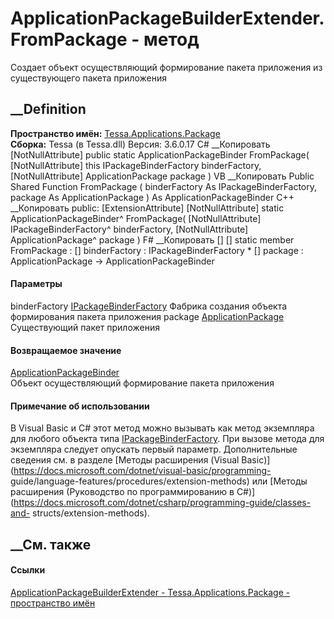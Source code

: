 # ApplicationPackageBuilderExtender.FromPackage - метод
Создает объект осуществляющий формирование пакета приложения из существующего
пакета приложения
## __Definition
 **Пространство имён:**
[Tessa.Applications.Package](N_Tessa_Applications_Package.htm)  
 **Сборка:** Tessa (в Tessa.dll) Версия: 3.6.0.17
C# __Копировать
    [NotNullAttribute]
    public static ApplicationPackageBinder FromPackage(
    	[NotNullAttribute] this IPackageBinderFactory binderFactory,
    	[NotNullAttribute] ApplicationPackage package
    )
VB __Копировать
    <ExtensionAttribute>
    <NotNullAttribute>
    Public Shared Function FromPackage ( 
    	<NotNullAttribute> binderFactory As IPackageBinderFactory,
    	<NotNullAttribute> package As ApplicationPackage
    ) As ApplicationPackageBinder
C++ __Копировать
     public:
    [ExtensionAttribute]
    [NotNullAttribute]
    static ApplicationPackageBinder^ FromPackage(
    	[NotNullAttribute] IPackageBinderFactory^ binderFactory, 
    	[NotNullAttribute] ApplicationPackage^ package
    )
F# __Копировать
     [<ExtensionAttribute>]
    [<NotNullAttribute>]
    static member FromPackage : 
            [<NotNullAttribute>] binderFactory : IPackageBinderFactory * 
            [<NotNullAttribute>] package : ApplicationPackage -> ApplicationPackageBinder 
#### Параметры
binderFactory
[IPackageBinderFactory](T_Tessa_Applications_Package_IPackageBinderFactory.htm)
     Фабрика создания объекта формирования пакета приложения 
package
[ApplicationPackage](T_Tessa_Applications_Package_ApplicationPackage.htm)
     Существующий пакет приложения 
#### Возвращаемое значение
[ApplicationPackageBinder](T_Tessa_Applications_Package_ApplicationPackageBinder.htm)  
Объект осуществляющий формирование пакета приложения
#### Примечание об использовании
В Visual Basic и C# этот метод можно вызывать как метод экземпляра для любого
объекта типа
[IPackageBinderFactory](T_Tessa_Applications_Package_IPackageBinderFactory.htm).
При вызове метода для экземпляра следует опускать первый параметр.
Дополнительные сведения см. в разделе [Методы расширения (Visual
Basic)](https://docs.microsoft.com/dotnet/visual-basic/programming-
guide/language-features/procedures/extension-methods) или [Методы расширения
(Руководство по программированию в
C#)](https://docs.microsoft.com/dotnet/csharp/programming-guide/classes-and-
structs/extension-methods).
##  __См. также
#### Ссылки
[ApplicationPackageBuilderExtender -
](T_Tessa_Applications_Package_ApplicationPackageBuilderExtender.htm)
[Tessa.Applications.Package - пространство
имён](N_Tessa_Applications_Package.htm)

